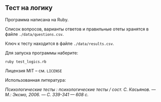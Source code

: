 ## Тест на логику

Программа написана на Ruby.

Список вопросов, варианты ответов и правильные отеты хранятся в файле `./data/questions.csv`.

Ключ к тесту находится в файле `./data/results.csv`.

Для запуска программы наберите:

```ruby test_logics.rb```

Лицензия MIT – см. `LICENSE`

Использованная литература:

*Психологические тесты : психологические тесты / сост. С. Касьянов. — М.: Эксмо, 2006. — С. 339-341 — 608 с.* 